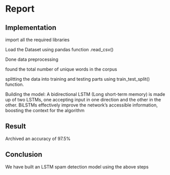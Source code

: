 # Report

## Implementation 

import all the required libraries

Load the Dataset using pandas function .read_csv()

Done data preprocessing 

found the total number of unique words in the corpus

splitting the data into training and testing parts using train_test_split() function.

Building the model: A bidirectional LSTM (Long short-term memory) is made up of two LSTMs, one accepting input in one direction and the other in the other. BiLSTMs effectively improve the network’s accessible information, boosting the context for the algorithm

## Result

Archived an accuracy of 97.5%

## Conclusion

We have built an LSTM spam detection model using the above steps
